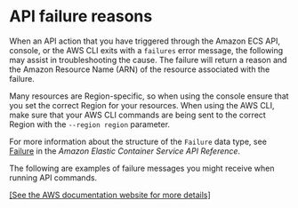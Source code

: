 # API failure reasons<a name="api_failures_messages"></a>

When an API action that you have triggered through the Amazon ECS API, console, or the AWS CLI exits with a `failures` error message, the following may assist in troubleshooting the cause\. The failure will return a reason and the Amazon Resource Name \(ARN\) of the resource associated with the failure\.

Many resources are Region\-specific, so when using the console ensure that you set the correct Region for your resources\. When using the AWS CLI, make sure that your AWS CLI commands are being sent to the correct Region with the `--region region` parameter\.

For more information about the structure of the `Failure` data type, see [Failure](https://docs.aws.amazon.com/AmazonECS/latest/APIReference/API_Failure.html) in the *Amazon Elastic Container Service API Reference*\.

The following are examples of failure messages you might receive when running API commands\. 

[\[See the AWS documentation website for more details\]](http://docs.aws.amazon.com/AmazonECS/latest/developerguide/api_failures_messages.html)